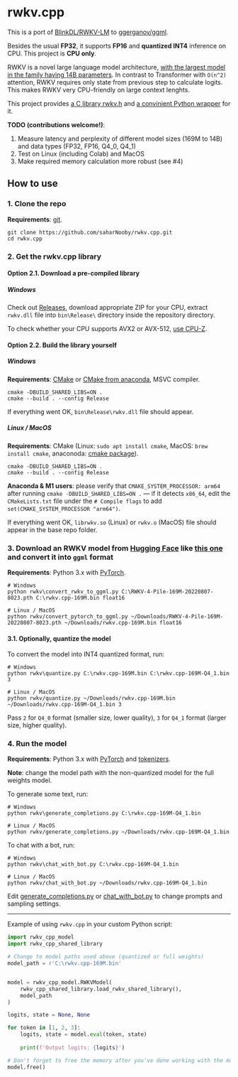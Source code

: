# rwkv.cpp

This is a port of [BlinkDL/RWKV-LM](https://github.com/BlinkDL/RWKV-LM) to [ggerganov/ggml](https://github.com/ggerganov/ggml).

Besides the usual **FP32**, it supports **FP16** and **quantized INT4** inference on CPU. This project is **CPU only**.

RWKV is a novel large language model architecture, [with the largest model in the family having 14B parameters](https://huggingface.co/BlinkDL/rwkv-4-pile-14b). In contrast to Transformer with `O(n^2)` attention, RWKV requires only state from previous step to calculate logits. This makes RWKV very CPU-friendly on large context lenghts.

This project provides [a C library rwkv.h](rwkv.h) and [a convinient Python wrapper](rwkv%2Frwkv_cpp_model.py) for it.

**TODO (contributions welcome!)**:

1. Measure latency and perplexity of different model sizes (169M to 14B) and data types (FP32, FP16, Q4_0, Q4_1)
2. Test on Linux (including Colab) and MacOS
3. Make required memory calculation more robust (see #4)

## How to use

### 1. Clone the repo

**Requirements**: [git](https://gitforwindows.org/).

```commandline
git clone https://github.com/saharNooby/rwkv.cpp.git
cd rwkv.cpp
```

### 2. Get the rwkv.cpp library

#### Option 2.1. Download a pre-compiled library

##### Windows

Check out [Releases](https://github.com/saharNooby/rwkv.cpp/releases), download appropriate ZIP for your CPU, extract `rwkv.dll` file into `bin\Release\` directory inside the repository directory.

To check whether your CPU supports AVX2 or AVX-512, [use CPU-Z](https://www.cpuid.com/softwares/cpu-z.html).

#### Option 2.2. Build the library yourself

##### Windows

**Requirements**: [CMake](https://cmake.org/download/) or [CMake from anaconda](https://anaconda.org/conda-forge/cmake), MSVC compiler.

```commandline
cmake -DBUILD_SHARED_LIBS=ON .
cmake --build . --config Release
```

If everything went OK, `bin\Release\rwkv.dll` file should appear.

##### Linux / MacOS

**Requirements**: CMake (Linux: `sudo apt install cmake`, MacOS: `brew install cmake`, anaconoda: [cmake package](https://anaconda.org/conda-forge/cmake)).

```commandline
cmake -DBUILD_SHARED_LIBS=ON .
cmake --build . --config Release
```

**Anaconda & M1 users**: please verify that `CMAKE_SYSTEM_PROCESSOR: arm64` after running `cmake -DBUILD_SHARED_LIBS=ON .` — if it detects `x86_64`, edit the `CMakeLists.txt` file under the `# Compile flags` to add `set(CMAKE_SYSTEM_PROCESSOR "arm64")`.

If everything went OK, `librwkv.so` (Linux) or `rwkv.o` (MacOS) file should appear in the base repo folder.


### 3. Download an RWKV model from [Hugging Face](https://huggingface.co/BlinkDL) like [this one](https://huggingface.co/BlinkDL/rwkv-4-pile-169m/blob/main/RWKV-4-Pile-169M-20220807-8023.pth) and convert it into `ggml` format

**Requirements**: Python 3.x with [PyTorch](https://pytorch.org/get-started/locally/).

```commandline
# Windows
python rwkv\convert_rwkv_to_ggml.py C:\RWKV-4-Pile-169M-20220807-8023.pth C:\rwkv.cpp-169M.bin float16

# Linux / MacOS
python rwkv/convert_pytorch_to_ggml.py ~/Downloads/RWKV-4-Pile-169M-20220807-8023.pth ~/Downloads/rwkv.cpp-169M.bin float16
```

#### 3.1. Optionally, quantize the model

To convert the model into INT4 quantized format, run:

```commandline
# Windows
python rwkv\quantize.py C:\rwkv.cpp-169M.bin C:\rwkv.cpp-169M-Q4_1.bin 3

# Linux / MacOS
python rwkv/quantize.py ~/Downloads/rwkv.cpp-169M.bin ~/Downloads/rwkv.cpp-169M-Q4_1.bin 3
```

Pass `2` for `Q4_0` format (smaller size, lower quality), `3` for `Q4_1` format (larger size, higher quality).

### 4. Run the model

**Requirements**: Python 3.x with [PyTorch](https://pytorch.org/get-started/locally/) and [tokenizers](https://pypi.org/project/tokenizers/).

**Note**: change the model path with the non-quantized model for the full weights model.

To generate some text, run:

```commandline
# Windows
python rwkv\generate_completions.py C:\rwkv.cpp-169M-Q4_1.bin

# Linux / MacOS
python rwkv/generate_completions.py ~/Downloads/rwkv.cpp-169M-Q4_1.bin
```

To chat with a bot, run:

```commandline
# Windows
python rwkv\chat_with_bot.py C:\rwkv.cpp-169M-Q4_1.bin

# Linux / MacOS
python rwkv/chat_with_bot.py ~/Downloads/rwkv.cpp-169M-Q4_1.bin
```

Edit [generate_completions.py](rwkv%2Fgenerate_completions.py) or [chat_with_bot.py](rwkv%2Fchat_with_bot.py) to change prompts and sampling settings.

---

Example of using `rwkv.cpp` in your custom Python script:

```python
import rwkv_cpp_model
import rwkv_cpp_shared_library

# Change to model paths used above (quantized or full weights) 
model_path = r'C:\rwkv.cpp-169M.bin'


model = rwkv_cpp_model.RWKVModel(
    rwkv_cpp_shared_library.load_rwkv_shared_library(),
    model_path
)

logits, state = None, None

for token in [1, 2, 3]:
    logits, state = model.eval(token, state)
    
    print(f'Output logits: {logits}')

# Don't forget to free the memory after you've done working with the model
model.free()

```
